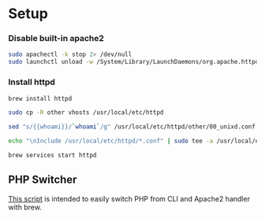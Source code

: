# Setup

### Disable built-in apache2
```bash
sudo apachectl -k stop 2> /dev/null
sudo launchctl unload -w /System/Library/LaunchDaemons/org.apache.httpd.plist
```
### Install httpd
```bash
brew install httpd

sudo cp -R other vhosts /usr/local/etc/httpd

sed "s/{{whoami}}/`whoami`/g" /usr/local/etc/httpd/other/00_unixd.conf | sudo tee /usr/local/etc/httpd/other/00_unixd.conf > /dev/null

echo "\nInclude /usr/local/etc/httpd/*.conf" | sudo tee -a /usr/local/etc/httpd/httpd.conf > /dev/null

brew services start httpd
```

## PHP Switcher
[This script](https://github.com/dhyegofernando/dotfiles/blob/master/modules/apache2/phpswitcher) is intended to easily switch PHP from CLI and Apache2 handler with brew.
